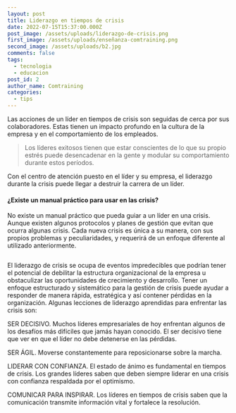 ```yaml
---
layout: post
title: Liderazgo en tiempos de crisis
date: 2022-07-15T15:37:00.000Z
post_image: /assets/uploads/liderazgo-de-crisis.png
first_image: /assets/uploads/enseñanza-comtraining.png
second_image: /assets/uploads/b2.jpg
comments: false
tags:
  - tecnologia
  - educacion
post_id: 2
author_name: Comtraining
categories:
  - tips
---
```

<p>Las acciones de un líder en tiempos de crisis son seguidas de cerca por sus colaboradores. Estas tienen un impacto profundo en la cultura de la empresa y en el comportamiento de los empleados.</p>
<blockquote>
    <p>Los líderes exitosos tienen que estar conscientes de lo que su propio estrés puede desencadenar en la gente y modular su comportamiento durante estos períodos.</p>
</blockquote>
<p> Con el centro de atención puesto en el líder y su empresa, el liderazgo durante la crisis puede llegar a destruir la carrera de un líder.</p>
<h4>¿Existe un manual práctico para usar en las crisis?</h4>
<p>No existe un manual práctico que pueda guiar a un líder en una crisis. Aunque existen algunos protocolos y planes de gestión que evitan que ocurra algunas crisis. Cada nueva crisis es única a su manera, con sus propios problemas y peculiaridades, y requerirá de un enfoque diferente al utilizado anteriormente.</p>
<div class="img-blog left-blog-img">
    <img src="{{page.first_image | relative_url }}" alt="">
</div>
<div class="img-blog right-blog-img">
    <img src="{{page.second_image | relative_url }}" alt="">
</div>
<p>El liderazgo de crisis se ocupa de eventos impredecibles que podrían tener el potencial de debilitar la estructura organizacional de la empresa u obstaculizar las oportunidades de crecimiento y desarrollo. Tener un enfoque estructurado y sistemático para la gestión de crisis puede ayudar a responder de manera rápida, estratégica y así contener pérdidas en la organización. Algunas lecciones de liderazgo  aprendidas para enfrentar las crisis son:<p>

<p>SER DECISIVO. Muchos líderes empresariales de hoy enfrentan algunos de los desafíos más difíciles que jamás hayan conocido. El ser decisivo tiene que ver en que el líder no debe detenerse en las pérdidas.<p>

<p>SER ÁGIL. Moverse constantemente para reposicionarse sobre la marcha.<p>

<p>LIDERAR CON CONFIANZA. El estado de ánimo es fundamental en tiempos de crisis. Los grandes líderes saben que deben siempre liderar en una crisis con confianza respaldada por el optimismo.<p>

<p>COMUNICAR PARA INSPIRAR. Los líderes en tiempos de crisis saben que la comunicación transmite información vital y fortalece la resolución.

</p>